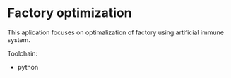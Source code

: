 # Factory optimization
This aplication focuses on optimalization of factory using artificial immune system.

Toolchain:
- python
